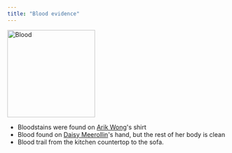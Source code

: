 ```yaml
---
title: "Blood evidence"
---
```


<img src="/CrimeSceneSite/items/blood.jpg" alt="Blood" width="200" height="200"/>

- Bloodstains were found on [Arik Wong](/CrimeSceneSite/suspects/arik)'s shirt
- Blood found on [Daisy Meerollin](/CrimeSceneSite/suspects/daisy)'s hand, but the rest of her body is clean
- Blood trail from the kitchen countertop to the sofa.